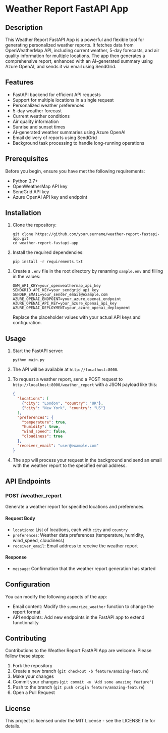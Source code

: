 # Weather Report FastAPI App

## Description

This Weather Report FastAPI App is a powerful and flexible tool for generating personalized weather reports. It fetches data from OpenWeatherMap API, including current weather, 5-day forecasts, and air quality information for multiple locations. The app then generates a comprehensive report, enhanced with an AI-generated summary using Azure OpenAI, and sends it via email using SendGrid.

## Features

- FastAPI backend for efficient API requests
- Support for multiple locations in a single request
- Personalized weather preferences
- 5-day weather forecast
- Current weather conditions
- Air quality information
- Sunrise and sunset times
- AI-generated weather summaries using Azure OpenAI
- Email delivery of reports using SendGrid
- Background task processing to handle long-running operations

## Prerequisites

Before you begin, ensure you have met the following requirements:

- Python 3.7+
- OpenWeatherMap API key
- SendGrid API key
- Azure OpenAI API key and endpoint

## Installation

1. Clone the repository:
   ```
   git clone https://github.com/yourusername/weather-report-fastapi-app.git
   cd weather-report-fastapi-app
   ```

2. Install the required dependencies:
   ```
   pip install -r requirements.txt
   ```

3. Create a `.env` file in the root directory by renaming `sample.env` and filling in the values:
   ```
   OWM_API_KEY=your_openweathermap_api_key
   SENDGRID_API_KEY=your_sendgrid_api_key
   SENDER_EMAIL=your_sender_email@example.com
   AZURE_OPENAI_ENDPOINT=your_azure_openai_endpoint
   AZURE_OPENAI_API_KEY=your_azure_openai_api_key
   AZURE_OPENAI_DEPLOYMENT=your_azure_openai_deployment
   ```

   Replace the placeholder values with your actual API keys and configuration.

## Usage

1. Start the FastAPI server:
   ```
   python main.py
   ```

2. The API will be available at `http://localhost:8000`.

3. To request a weather report, send a POST request to `http://localhost:8000/weather_report` with a JSON payload like this:

   ```json
   {
     "locations": [
       {"city": "London", "country": "UK"},
       {"city": "New York", "country": "US"}
     ],
     "preferences": {
       "temperature": true,
       "humidity": true,
       "wind_speed": false,
       "cloudiness": true
     },
     "receiver_email": "user@example.com"
   }
   ```

4. The app will process your request in the background and send an email with the weather report to the specified email address.

## API Endpoints

### POST /weather_report

Generate a weather report for specified locations and preferences.

#### Request Body

- `locations`: List of locations, each with `city` and `country`
- `preferences`: Weather data preferences (temperature, humidity, wind_speed, cloudiness)
- `receiver_email`: Email address to receive the weather report

#### Response

- `message`: Confirmation that the weather report generation has started

## Configuration

You can modify the following aspects of the app:

- Email content: Modify the `summarize_weather` function to change the report format
- API endpoints: Add new endpoints in the FastAPI app to extend functionality

## Contributing

Contributions to the Weather Report FastAPI App are welcome. Please follow these steps:

1. Fork the repository
2. Create a new branch (`git checkout -b feature/amazing-feature`)
3. Make your changes
4. Commit your changes (`git commit -m 'Add some amazing feature'`)
5. Push to the branch (`git push origin feature/amazing-feature`)
6. Open a Pull Request

## License

This project is licensed under the MIT License - see the LICENSE file for details.
